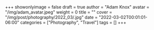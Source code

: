 +++
showonlyimage = false
draft = true
author = "Adam Knox"
avatar = "/img/adam_avatar.jpeg"
weight = 0
title = ""
cover = "/img/post/photography/2022_03/.jpg"
date = "2022-03-02T00:01:01-06:00"
categories = ["Photography", "Travel"]
tags = []
+++
<!--more-->

